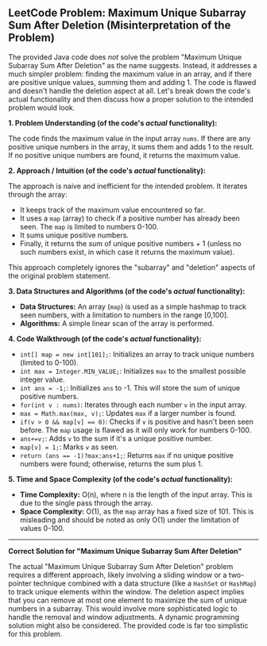## LeetCode Problem: Maximum Unique Subarray Sum After Deletion (Misinterpretation of the Problem)

The provided Java code does *not* solve the problem "Maximum Unique Subarray Sum After Deletion" as the name suggests.  Instead, it addresses a much simpler problem: finding the maximum value in an array, and if there are positive unique values, summing them and adding 1.  The code is flawed and doesn't handle the deletion aspect at all. Let's break down the code's actual functionality and then discuss how a proper solution to the intended problem would look.


**1. Problem Understanding (of the code's *actual* functionality):**

The code finds the maximum value in the input array `nums`. If there are any positive unique numbers in the array, it sums them and adds 1 to the result. If no positive unique numbers are found, it returns the maximum value.

**2. Approach / Intuition (of the code's *actual* functionality):**

The approach is naive and inefficient for the intended problem. It iterates through the array:

* It keeps track of the maximum value encountered so far.
* It uses a `map` (array) to check if a positive number has already been seen.  The `map` is limited to numbers 0-100.
* It sums unique positive numbers.
* Finally, it returns the sum of unique positive numbers + 1 (unless no such numbers exist, in which case it returns the maximum value).

This approach completely ignores the "subarray" and "deletion" aspects of the original problem statement.


**3. Data Structures and Algorithms (of the code's *actual* functionality):**

* **Data Structures:** An array (`map`) is used as a simple hashmap to track seen numbers, with a limitation to numbers in the range [0,100].
* **Algorithms:** A simple linear scan of the array is performed.


**4. Code Walkthrough (of the code's *actual* functionality):**

* `int[] map = new int[101];`: Initializes an array to track unique numbers (limited to 0-100).
* `int max = Integer.MIN_VALUE;`: Initializes `max` to the smallest possible integer value.
* `int ans = -1;`: Initializes `ans` to -1.  This will store the sum of unique positive numbers.
* `for(int v : nums)`: Iterates through each number `v` in the input array.
* `max = Math.max(max, v);`: Updates `max` if a larger number is found.
* `if(v > 0 && map[v] == 0)`: Checks if `v` is positive and hasn't been seen before.  The `map` usage is flawed as it will only work for numbers 0-100.
* `ans+=v;`: Adds `v` to the sum if it's a unique positive number.
* `map[v] = 1;`: Marks `v` as seen.
* `return (ans == -1)?max:ans+1;`: Returns `max` if no unique positive numbers were found; otherwise, returns the sum plus 1.

**5. Time and Space Complexity (of the code's *actual* functionality):**

* **Time Complexity:** O(n), where n is the length of the input array. This is due to the single pass through the array.
* **Space Complexity:** O(1), as the `map` array has a fixed size of 101.  This is misleading and should be noted as only O(1) under the limitation of values 0-100.

---

**Correct Solution for "Maximum Unique Subarray Sum After Deletion"**

The actual "Maximum Unique Subarray Sum After Deletion" problem requires a different approach, likely involving a sliding window or a two-pointer technique combined with a data structure (like a `HashSet` or `HashMap`) to track unique elements within the window.  The deletion aspect implies that you can remove at most one element to maximize the sum of unique numbers in a subarray.  This would involve more sophisticated logic to handle the removal and window adjustments. A dynamic programming solution might also be considered.  The provided code is far too simplistic for this problem.
